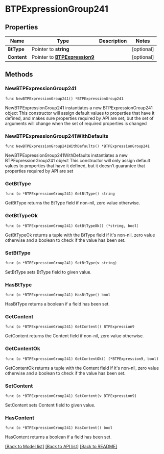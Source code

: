 # BTPExpressionGroup241

## Properties

Name | Type | Description | Notes
------------ | ------------- | ------------- | -------------
**BtType** | Pointer to **string** |  | [optional] 
**Content** | Pointer to [**BTPExpression9**](BTPExpression-9.md) |  | [optional] 

## Methods

### NewBTPExpressionGroup241

`func NewBTPExpressionGroup241() *BTPExpressionGroup241`

NewBTPExpressionGroup241 instantiates a new BTPExpressionGroup241 object
This constructor will assign default values to properties that have it defined,
and makes sure properties required by API are set, but the set of arguments
will change when the set of required properties is changed

### NewBTPExpressionGroup241WithDefaults

`func NewBTPExpressionGroup241WithDefaults() *BTPExpressionGroup241`

NewBTPExpressionGroup241WithDefaults instantiates a new BTPExpressionGroup241 object
This constructor will only assign default values to properties that have it defined,
but it doesn't guarantee that properties required by API are set

### GetBtType

`func (o *BTPExpressionGroup241) GetBtType() string`

GetBtType returns the BtType field if non-nil, zero value otherwise.

### GetBtTypeOk

`func (o *BTPExpressionGroup241) GetBtTypeOk() (*string, bool)`

GetBtTypeOk returns a tuple with the BtType field if it's non-nil, zero value otherwise
and a boolean to check if the value has been set.

### SetBtType

`func (o *BTPExpressionGroup241) SetBtType(v string)`

SetBtType sets BtType field to given value.

### HasBtType

`func (o *BTPExpressionGroup241) HasBtType() bool`

HasBtType returns a boolean if a field has been set.

### GetContent

`func (o *BTPExpressionGroup241) GetContent() BTPExpression9`

GetContent returns the Content field if non-nil, zero value otherwise.

### GetContentOk

`func (o *BTPExpressionGroup241) GetContentOk() (*BTPExpression9, bool)`

GetContentOk returns a tuple with the Content field if it's non-nil, zero value otherwise
and a boolean to check if the value has been set.

### SetContent

`func (o *BTPExpressionGroup241) SetContent(v BTPExpression9)`

SetContent sets Content field to given value.

### HasContent

`func (o *BTPExpressionGroup241) HasContent() bool`

HasContent returns a boolean if a field has been set.


[[Back to Model list]](../README.md#documentation-for-models) [[Back to API list]](../README.md#documentation-for-api-endpoints) [[Back to README]](../README.md)



